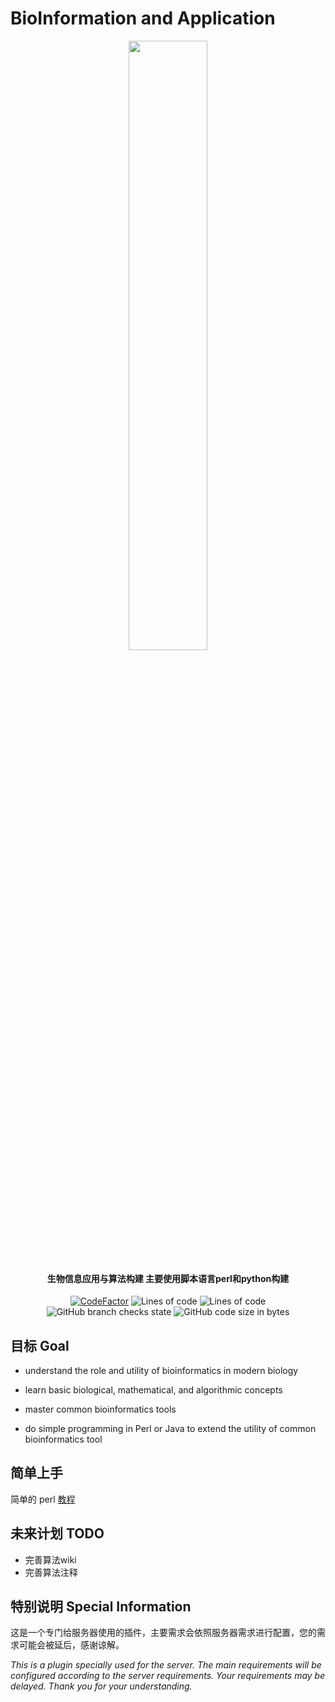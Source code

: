 # BioInformation and Application

<p align="center">
<img src = "https://user-images.githubusercontent.com/39553613/198856674-e42da0f1-9bc4-4cf8-805a-5bc7ae5ae9eb.jpg" width = 50% height = 50%>
</p>

<h4 align="center">生物信息应用与算法构建 主要使用脚本语言perl和python构建</h4>
<p align="center">
<a href="https://www.codefactor.io/repository/github/caishangqi/homewardinforender/overview/homewardinforender"><img src="https://www.codefactor.io/repository/github/caishangqi/homeward-webstorebridge/badge/plugin-webstore-bridge" alt="CodeFactor" /></a>
<img alt="Lines of code" src="https://img.shields.io/tokei/lines/github/Caishangqi/BioinformationAndApplication">
<img alt="Lines of code" src="https://img.shields.io/badge/perl-5.36.0-green">
<img alt="GitHub branch checks state" src="https://img.shields.io/github/checks-status/Caishangqi/BioinformationAndApplication/master?label=build">
<img alt="GitHub code size in bytes" src="https://img.shields.io/github/languages/code-size/Caishangqi/BioinformationAndApplication">
</p>

## 目标 Goal
- understand the role and utility of bioinformatics in modern biology

- learn basic biological, mathematical, and algorithmic concepts

- master common bioinformatics tools

- do simple programming in Perl or Java to extend the utility of common bioinformatics tool

## 简单上手

简单的 perl [教程](https://www.runoob.com/perl/perl-tutorial.html)


## 未来计划 TODO
- 完善算法wiki
- 完善算法注释


## 特别说明 Special Information

这是一个专门给服务器使用的插件，主要需求会依照服务器需求进行配置，您的需求可能会被延后，感谢谅解。

_This is a plugin specially used for the server. The main requirements will be configured according to the server
requirements. Your requirements may be delayed. Thank you for your understanding._
